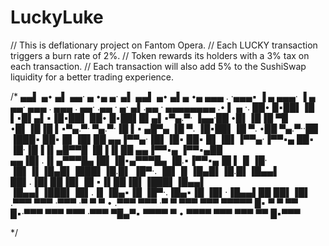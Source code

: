 # LuckyLuke
// This is deflationary project on Fantom Opera.
// Each LUCKY transaction triggers a burn rate of 2%. 
// Token rewards its holders with a 3% tax on each transaction.
// Each transaction will also add 5% to the SushiSwap liquidity for a better trading experience.

/*
▄▄▌  ▄• ▄▌ ▄▄· ▄ •▄  ▄· ▄▌  ▄▄▌  ▄• ▄▌▄ •▄ ▄▄▄ .  ·▄▄▄▪   ▐ ▄  ▄▄▄·  ▐ ▄  ▄▄· ▄▄▄ .  ▄▄▄ . ▄▄·       .▄▄ ·  ▄· ▄▌.▄▄ · ▄▄▄▄▄▄▄▄ .• ▌ ▄ ·. 
██•  █▪██▌▐█ ▌▪█▌▄▌▪▐█▪██▌  ██•  █▪██▌█▌▄▌▪▀▄.▀·  ▐▄▄·██ •█▌▐█▐█ ▀█ •█▌▐█▐█ ▌▪▀▄.▀·  ▀▄.▀·▐█ ▌▪ ▄█▀▄ ▐█ ▀. ▐█▪██▌▐█ ▀. •██  ▀▄.▀··██ ▐███▪
██▪  █▌▐█▌██ ▄▄▐▀▀▄·▐█▌▐█▪  ██▪  █▌▐█▌▐▀▀▄·▐▀▀▪▄  ██▪ ▐█·▐█▐▐▌▄█▀▀█ ▐█▐▐▌██ ▄▄▐▀▀▪▄  ▐▀▀▪▄██ ▄▄▐█▌.▐▌▄▀▀▀█▄▐█▌▐█▪▄▀▀▀█▄ ▐█.▪▐▀▀▪▄▐█ ▌▐▌▐█·
▐█▌▐▌▐█▄█▌▐███▌▐█.█▌ ▐█▀·.  ▐█▌▐▌▐█▄█▌▐█.█▌▐█▄▄▌  ██▌.▐█▌██▐█▌▐█ ▪▐▌██▐█▌▐███▌▐█▄▄▌  ▐█▄▄▌▐███▌▐█▌.▐▌▐█▄▪▐█ ▐█▀·.▐█▄▪▐█ ▐█▌·▐█▄▄▌██ ██▌▐█▌
.▀▀▀  ▀▀▀ ·▀▀▀ ·▀  ▀  ▀ •   .▀▀▀  ▀▀▀ ·▀  ▀ ▀▀▀   ▀▀▀ ▀▀▀▀▀ █▪ ▀  ▀ ▀▀ █▪·▀▀▀  ▀▀▀    ▀▀▀ ·▀▀▀  ▀█▄▀▪ ▀▀▀▀   ▀ •  ▀▀▀▀  ▀▀▀  ▀▀▀ ▀▀  █▪▀▀▀

*/
